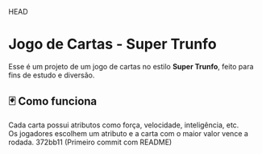  HEAD


# Jogo de Cartas - Super Trunfo

Esse é um projeto de um jogo de cartas no estilo **Super Trunfo**, feito para fins de estudo e diversão.

## 🃏 Como funciona

Cada carta possui atributos como força, velocidade, inteligência, etc.  
Os jogadores escolhem um atributo e a carta com o maior valor vence a rodada.
 372bb11 (Primeiro commit com README)
